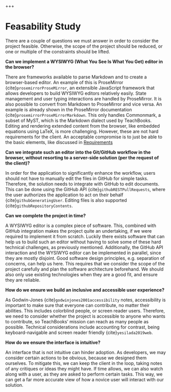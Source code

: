 +++
# Feasability Study

There are a couple of questions we must answer in order to consider the project feasible. Otherwise, the scope of the project should be reduced, or one or multiple of the constraints should be lifted.

**Can we implement a WYSIWYG (What You See Is What You Get) editor in the browser?**

There are frameworks available to parse Markdown and to create a browser-based editor. An example of this is ProseMirror {cite}`prosemirrorProseMirror`, an extensible JavaScript framework that allows developers to build WYSIWYG editors relatively easily. State management and user typing interactions are handled by ProseMirror. It is also possible to convert from Markdown to ProseMirror and vice versa. An example is already shown in the ProseMirror documentation {cite}`prosemirrorProseMirrorMarkdown`. This only handles Commonmark, a subset of MyST, which is the Markdown dialect used by TeachBooks. Editing and rendering extended content from the browser, like embedded equations using LaTeX, is more challenging. However, these are not hard requirements for the client. An acceptable compromise is to just be able to the basic elements, like discussed in [Requirements](../requirements/overview.md)

**Can we integrate such an editor into the Git/GitHub workflow in the browser, without resorting to a server-side solution (per the request of the client)?**

In order for the application to significantly enhance the workflow, users should not have to manually edit the files in GitHub for simple tasks. Therefore, the solution needs to integrate with GitHub to edit documents. This can be done using the GitHub API {cite}`githubRESTPullRequests`, where the user authorizes the application to act on their behalf {cite}`githubGeneratingUser`. Editing files is also supported {cite}`githubRepositoryContents`.

**Can we complete the project in time?**

A WYSIWYG editor is a complex piece of software. This, combined with GitHub integration makes the project quite an undertaking, if we were required to implement it from scratch. Luckily there exists software that can help us to build such an editor without having to solve some of these hard technical challenges, as previously mentioned. Additionally, the GitHub API interaction and the WYSIWYG editor can be implemented in parallel, since they are mostly disjoint. Good software design principles, e.g. separation of concerns, can help us here. This requires that we consider the scope of the project carefully and plan the software architecture beforehand. We should also only use existing technologies when they are a good fit, and ensure they are reliable.

**How do we ensure we build an inclusive and accessible user experience?**

As Godwin-Jones {cite}`godwinjones2001accessibility` notes, accessibility is important to make sure that everyone can contribute, no matter their abilities. This includes colorblind people, or screen reader users. Therefore, we need to consider whether the project is accessible to anyone who wants to contribute, so TeachBooks’ mission can reach as many people as possible. Technical considerations include accounting for contrast, being keyboard-navigable and screen reader friendly {cite}`yesilada2019web`.

**How do we ensure the interface is intuitive?**

An interface that is not intuitive can hinder adoption. As developers, we may consider certain actions to be obvious, because we designed them ourselves. To mitigate this, we can keep the client in the loop, taking notes of any critiques or ideas they might have. If time allows, we can also watch along with a user, as they are asked to perform certain tasks. This way, we can get a far more accurate view of how a novice user will interact with our solution.
